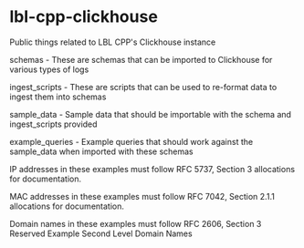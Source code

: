 # lbl-cpp-clickhouse
Public things related to LBL CPP's Clickhouse instance

schemas - These are schemas that can be imported to Clickhouse for various types of logs

ingest_scripts - These are scripts that can be used to re-format data to ingest them into schemas

sample_data - Sample data that should be importable with the schema and ingest_scripts provided

example_queries - Example queries that should work against the sample_data when imported with these schemas

IP addresses in these examples must follow RFC 5737, Section 3 allocations for documentation.

MAC addresses in these examples must follow RFC 7042, Section 2.1.1 allocations for documentation.

Domain names in these examples must follow RFC 2606, Section 3 Reserved Example Second Level Domain Names
